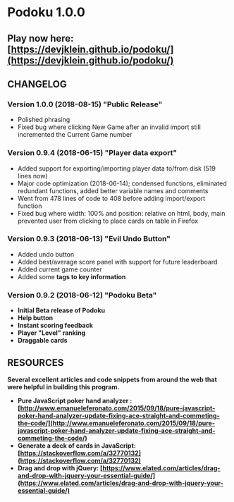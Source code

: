 # Podoku 1.0.0
## Play now here: [https://devjklein.github.io/podoku/](https://devjklein.github.io/podoku/) ##

## CHANGELOG ##
### Version 1.0.0 (2018-08-15) "Public Release"
+ Polished phrasing
+ Fixed bug where clicking New Game after an invalid import still incremented the Current Game number
### Version 0.9.4 (2018-06-15) "Player data export"
+ Added support for exporting/importing player data to/from disk (519 lines now)
+ Major code optimization (2018-06-14); condensed functions, eliminated redundant functions, added better variable names and comments
+ Went from 478 lines of code to 408 before adding import/export function
+ Fixed bug where width: 100% and position: relative on html, body, main prevented user from clicking to place cards on table in Firefox

### Version 0.9.3 (2018-06-13) "Evil Undo Button"
+ Added undo button
+ Added best/average score panel with support for future leaderboard
+ Added current game counter
+ Added some <strong> tags to key information

### Version 0.9.2 (2018-06-12) "Podoku Beta"
+ Initial Beta release of Podoku
+ Help button
+ Instant scoring feedback
+ Player "Level" ranking
+ Draggable cards

## RESOURCES ##
**Several excellent articles and code snippets from around the web that were helpful in building this program.**

+ Pure JavaScript poker hand analyzer : [http://www.emanueleferonato.com/2015/09/18/pure-javascript-poker-hand-analyzer-update-fixing-ace-straight-and-commeting-the-code/](http://www.emanueleferonato.com/2015/09/18/pure-javascript-poker-hand-analyzer-update-fixing-ace-straight-and-commeting-the-code/)
+ Generate a deck of cards in JavaScript: [https://stackoverflow.com/a/32770132](https://stackoverflow.com/a/32770132)
+ Drag and drop with jQuery: [https://www.elated.com/articles/drag-and-drop-with-jquery-your-essential-guide/](https://www.elated.com/articles/drag-and-drop-with-jquery-your-essential-guide/)
